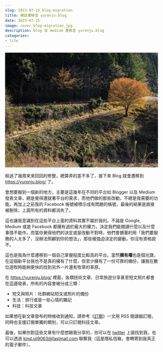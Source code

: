 ```yaml
---
slug: 2023-07-15_blog-migration
title: 網誌遷移至 yurenju.blog
date: 2023-07-15
image: cover_blog-migration.jpg
description: blog 從 medium 遷移至 yurenju.blog
categories:
- life
---
```


![Blog 遷移封面](cover_blog-migration.jpg)

經過了幾周來來回回的修整，總算弄的差不多了，接下來 Blog 就會遷移到 https://yurenju.blog/ 了。

會想要搬到一個新的地方，主要是這幾年在不同的平台如 Blogger 以及 Medium 發表文章，總是覺得遷就著平台的需求，而他們做的那些改動，不總是我需要的功能。再加上之前我的 Facebook 帳號被標示成有問題的帳號，最後的結果是直接被刪除，上面所有的資料都消失了。

這也讓我意識到在這些平台上面的資料其實不屬於我的。不論是 Google, Medium 或是 Facebook 都擁有過於龐大的權力，決定我們能閱讀什麼以及什麼事情不能作。而當你覺得他們的決定或是改動不對時，他們會搪塞的用「我們要服務的人太多了，沒辦法照顧到你的想法」，那些被強迫決定的變動，你沒有資格說不。

這也是我為什麼遷移到一個自己掌握程度比較高的平台。當然**擁有權**也是個光譜，在這個新平台我也不是真的擁有了什麼，但至少擁有了一份可靠的備份，讓我在數位遊牧時能夠更快的找到另外一片還有牧草的草原。

在 https://yurenju.blog/ 裡面，各類技術文章、日常旅遊分享甚至短文照片都會在這邊發表，所有的內容會被分成三類：

- 短文與照片：社群網站短文或照片的備份
- 生活：旅行或是一些心情的雜記
- 科技：科技文章

如果想在新文章發布的時候收到通知，請參考《[訂閱](https://yurenju.blog/pages/subscription/)》一文用 RSS 閱讀器訂閱，同時也支援訂閱單獨的類別，可以只訂閱科技文章。

最後，如果你對這些文章有什麼想跟我分享的，你可以在 [twitter](https://twitter.com/yurenju) 上面找到我，也可以透過 kind.oil9063@fastmail.com 聯繫我（這是隱私信箱，會轉寄到我真正的電子郵件）。
